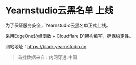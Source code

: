 # Yearnstudio云黑名单 上线

为了保证服务安全，Yearnstudio云黑名单正式上线。

采用EdgeOne边缘函数 + Cloudflare D1架构编写，确保稳定性。

网站地址：<https://black.yearnstudio.cn>

> 首批数据来自：内网穿透.中国
